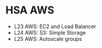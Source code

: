 # HSA AWS 

 - L23 AWS: EC2 and Load Balancer
 - L24 AWS: S3: Simple Storage
 - L25 AWS: Autoscale groups
